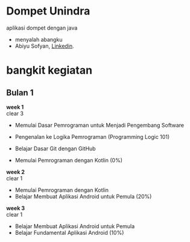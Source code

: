 # Dompet Unindra
aplikasi dompet dengan java
* menyalah abangku
*  Abiyu Sofyan, [Linkedin](https://www.linkedin.com/in/abiyu-sofyan-696b54222/).


# bangkit kegiatan<Br>
## Bulan 1

**week 1** <Br>
clear 3 
* Memulai Dasar Pemrograman untuk Menjadi Pengembang Software
* Pengenalan ke Logika Pemrograman (Programming Logic 101)
* Belajar Dasar Git dengan GitHub

* Memulai Pemrograman dengan Kotlin (0%)

**week 2**<Br>
clear 1
* Memulai Pemrograman dengan Kotlin
* Belajar Membuat Aplikasi Android untuk Pemula (20%)

**week 3**<Br>
clear 1
* Belajar Membuat Aplikasi Android untuk Pemula
* Belajar Fundamental Aplikasi Android (10%)
